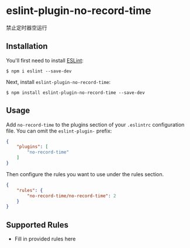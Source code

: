 # eslint-plugin-no-record-time

禁止定时器空运行

## Installation

You'll first need to install [ESLint](http://eslint.org):

```
$ npm i eslint --save-dev
```

Next, install `eslint-plugin-no-record-time`:

```
$ npm install eslint-plugin-no-record-time --save-dev
```


## Usage

Add `no-record-time` to the plugins section of your `.eslintrc` configuration file. You can omit the `eslint-plugin-` prefix:

```json
{
    "plugins": [
        "no-record-time"
    ]
}
```


Then configure the rules you want to use under the rules section.

```json
{
    "rules": {
        "no-record-time/no-record-time": 2
    }
}
```

## Supported Rules

* Fill in provided rules here





